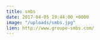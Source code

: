 ```yaml
---
title: smbs
date: 2017-04-05 19:44:00 +0000
image: "/uploads/smbs.jpg"
lien: http://www.groupe-smbs.com/
---
```


